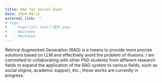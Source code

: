 ```yaml
---
title: RAG for Social Good
date: 2024-09-22
external_link: ''
# tags:
#   - Hugo![alt text](图片.png)
#   - Wowchemy
#   - Markdown
---
```


Retrival Augmented Generation (RAG) is a means to provide more precise solutions based on LLM and effectively avoid the problem of illusions. I am committed to collaborating with other PhD students from different research fields to expand the application of the RAG system to various fields, such as social stigma, academic support, etc.; these works are currently in progress.
<!--more-->